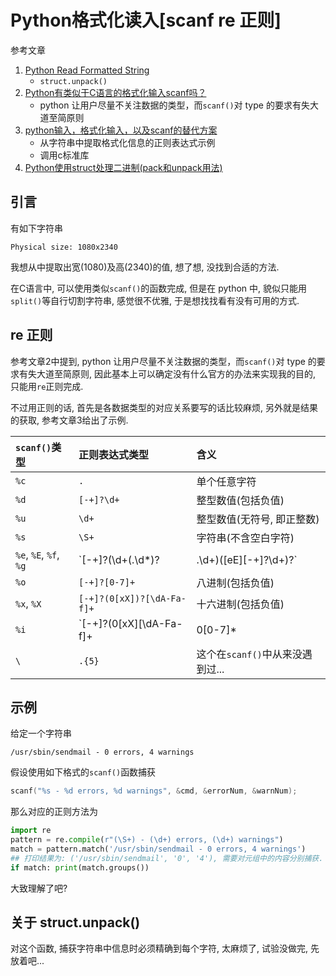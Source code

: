 # Python格式化读入[scanf re 正则]

参考文章

1. [Python Read Formatted String](https://stackoverflow.com/questions/7111690/python-read-formatted-string)
    - `struct.unpack()`
2. [Python有类似于C语言的格式化输入scanf吗？](https://www.zhihu.com/question/49840816)
    - python 让用户尽量不关注数据的类型，而`scanf()`对 type 的要求有失大道至简原则
3. [python输入，格式化输入，以及scanf的替代方案](https://blog.csdn.net/u010138758/article/details/70163944/)
    - 从字符串中提取格式化信息的正则表达式示例
    - 调用c标准库
4. [Python使用struct处理二进制(pack和unpack用法)](https://blog.csdn.net/jackyzhousales/article/details/78030847)

## 引言

有如下字符串

```
Physical size: 1080x2340
```

我想从中提取出宽(1080)及高(2340)的值, 想了想, 没找到合适的方法.

在C语言中, 可以使用类似`scanf()`的函数完成, 但是在 python 中, 貌似只能用`split()`等自行切割字符串, 感觉很不优雅, 于是想找找看有没有可用的方式.

## re 正则

参考文章2中提到, python 让用户尽量不关注数据的类型，而`scanf()`对 type 的要求有失大道至简原则, 因此基本上可以确定没有什么官方的办法来实现我的目的, 只能用`re`正则完成.

不过用正则的话, 首先是各数据类型的对应关系要写的话比较麻烦, 另外就是结果的获取, 参考文章3给出了示例.

| `scanf()`类型          | 正则表达式类型                            | 含义                                   |
| :--------------------- | :---------------------------------------- | :------------------------------------- |
| `%c`                   | `.`                                       | 单个任意字符                           |
| `%d`                   | `[-+]?\d+`                                | 整型数值(包括负值)                     |
| `%u`                   | `\d+`                                     | 整型数值(无符号, 即正整数)             |
| `%s`                   | `\S+`                                     | 字符串(不含空白字符)                   |
| `%e`, `%E`, `%f`, `%g` | `[-+]?(\d+(\.\d*)?|\.\d+)([eE][-+]?\d+)?` | 浮点数(包括负值)                       |
| `%o`                   | `[-+]?[0-7]+`                             | 八进制(包括负值)                       |
| `%x`, `%X`             | `[-+]?(0[xX])?[\dA-Fa-f]+`                | 十六进制(包括负值)                     |
| `%i`                   | `[-+]?(0[xX][\dA-Fa-f]+|0[0-7]*|\d+)`     | 十进制, 八进制, 十六进制整数(包括负值) |
| `\`                    | `.{5}`                                    | 这个在`scanf()`中从来没遇到过...       |

## 示例

给定一个字符串

```
/usr/sbin/sendmail - 0 errors, 4 warnings
```

假设使用如下格式的`scanf()`函数捕获

```c
scanf("%s - %d errors, %d warnings", &cmd, &errorNum, &warnNum);
```

那么对应的正则方法为

```py
import re
pattern = re.compile(r"(\S+) - (\d+) errors, (\d+) warnings")
match = pattern.match('/usr/sbin/sendmail - 0 errors, 4 warnings')
## 打印结果为: ('/usr/sbin/sendmail', '0', '4'), 需要对元组中的内容分别捕获.
if match: print(match.groups())
```

大致理解了吧?

## 关于 struct.unpack()

对这个函数, 捕获字符串中信息时必须精确到每个字符, 太麻烦了, 试验没做完, 先放着吧...
